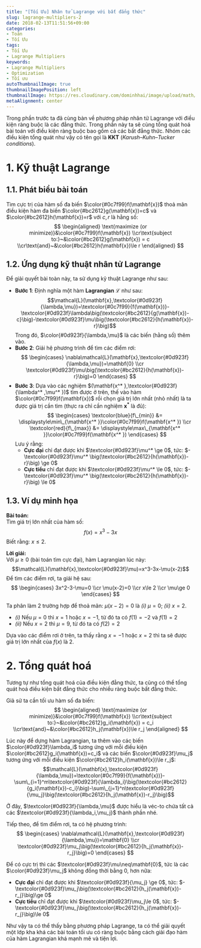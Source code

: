 ```yaml
---
title: "[Tối Ưu] Nhân tử Lagrange với bất đẳng thức"
slug: lagrange-multipliers-2
date: 2018-02-13T11:51:56+09:00
categories:
- Toán
- Tối Ưu
tags:
- Tối Ưu
- Lagrange Multipliers
keywords:
- Lagrange Multipliers
- Optimization
- Tối ưu
autoThumbnailImage: true
thumbnailImagePosition: left
thumbnailImage: https://res.cloudinary.com/dominhhai/image/upload/math/katex.png
metaAlignment: center
---
```

Trong phần trước ta đã cùng bàn về phương pháp nhân tử Lagrange với điều kiện ràng buộc là các đẳng thức. Trong phần này ta sẽ cùng tổng quát hoá bài toán với điều kiện ràng buộc bao gồm cả các bất đẳng thức. Nhóm các điều kiện tổng quát như vậy có tên gọi là **KKT** (*Karush–Kuhn–Tucker conditions*).
<!--more-->
<!--toc-->
# 1. Kỹ thuật Lagrange
## 1.1. Phát biểu bài toán
Tìm cực trị của hàm số đa biến $\color{#0c7f99}f(\mathbf{x})$ thoả mãn điều kiện hàm đa biến $\color{#bc2612}g(\mathbf{x})=c$ và $\color{#bc2612}h(\mathbf{x})=r$ với $c,r$ là hằng số:
$$
\begin{aligned}
\text{maximize (or minimize)}&\color{#0c7f99}f(\mathbf{x})
\\cr\text{subject to:}~&\color{#bc2612}g(\mathbf{x}) = c
\\cr\text{and}~&\color{#bc2612}h(\mathbf{x})\le r
\end{aligned}
$$

## 1.2. Ứng dụng kỹ thuật nhân tử Lagrange
Để giải quyết bài toàn này, ta sử dụng kỹ thuật Lagrange như sau:

* **Bước 1**: Định nghĩa một hàm **Lagrangian** $\mathcal{L}$ như sau:
$$\mathcal{L}(\mathbf{x},\textcolor{#0d923f}{\lambda,\mu})=\textcolor{#0c7f99}{f(\mathbf{x})}-\textcolor{#0d923f}\lambda\big(\textcolor{#bc2612}{g(\mathbf{x})-c}\big)-\textcolor{#0d923f}\mu\big(\textcolor{#bc2612}{h(\mathbf{x})-r}\big)$$
Trong đó, $\color{#0d923f}{\lambda,\mu}$ là các biến (hằng số) thêm vào.
* **Bước 2**: Giải hệ phương trình để tìm các điểm rơi:
$$
\begin{cases}
\nabla\mathcal{L}(\mathbf{x},\textcolor{#0d923f}{\lambda,\mu})=\mathbf{0}
\\cr
\textcolor{#0d923f}\mu\big(\textcolor{#bc2612}{h(\mathbf{x})-r}\big)=0
\end{cases}
$$
* **Bước 3**: Dựa vào các nghiệm $(\mathbf{x^* },\textcolor{#0d923f}{\lambda^* ,\mu^* })$ tìm được ở trên, thế vào hàm $\color{#0c7f99}f(\mathbf{x})$ rồi chọn giá trị lớn nhất (nhỏ nhất) là ta được giá trị cần tìm (thực ra chỉ cần nghiệm $\mathbf{x^* }$ là đủ):
$$
\begin{cases}
\textcolor{blue}{f\_{min}} &= \displaystyle\min\_{\mathbf{x^* }}\color{#0c7f99}f(\mathbf{x^* })
\\cr
\textcolor{red}{f\_{max}} &= \displaystyle\max\_{\mathbf{x^* }}\color{#0c7f99}f(\mathbf{x^* })
\end{cases}
$$
Lưu ý rằng:
  * **Cực đại** chỉ đạt được khi $\textcolor{#0d923f}\mu^* \ge 0$, tức: $-\textcolor{#0d923f}\mu^* \big(\textcolor{#bc2612}{h(\mathbf{x})-r}\big) \ge 0$
  * **Cực tiểu** chỉ đạt được khi $\textcolor{#0d923f}\mu^* \le 0$, tức: $-\textcolor{#0d923f}\mu^* \big(\textcolor{#bc2612}{h(\mathbf{x})-r}\big) \le 0$

## 1.3. Ví dụ minh họa
**Bài toán:**<br>Tìm giá trị lớn nhất của hàm số:
$$f(x)=x^3-3x$$
Biết rằng: $x\le 2$.

**Lời giải:**<br>
Với $\mu\ge 0$ (bài toán tìm cực đại), hàm Lagrangian lúc này:
$$\mathcal{L}(\mathbf{x},\textcolor{#0d923f}\mu)=x^3-3x-\mu(x-2)$$
Để tìm các điểm rơi, ta giải hệ sau:
$$
\begin{cases}
3x^2-3-\mu=0
\\cr
\mu(x-2)=0
\\cr
x\le 2
\\cr
\mu\ge 0
\end{cases}
$$

Ta phân làm 2 trường hợp để thoả mãn: $\mu(x-2)=0$ là *(i)* $\mu=0$; *(ii)* $x=2$.

* *(i)* Nếu $\mu=0$ thì $x=1$ hoặc $x=-1$, từ đó ta có $f(1)=-2$ và $f(1)=2$
* *(ii)* Nếu $x=2$ thì $\mu=9$, từ đó ta có $f(2)=2$

Dựa vào các điểm rơi ở trên, ta thấy rằng $x=-1$ hoặc $x=2$ thì ta sẽ được giá trị lớn nhất của $f(x)$ là 2.

# 2. Tổng quát hoá
Tương tự như tổng quát hoá của điều kiện đẳng thức, ta cũng có thể tổng quát hoá điều kiện bất đẳng thức cho nhiều ràng buộc bất đẳng thức.

Giả sử ta cần tối ưu hàm số đa biến:
$$
\begin{aligned}
\text{maximize (or minimize)}&\color{#0c7f99}f(\mathbf{x})
\\cr\text{subject to:}~&\color{#bc2612}g_i(\mathbf{x}) = c_i
\\cr\text{and}~&\color{#bc2612}h_j(\mathbf{x})\le r_j
\end{aligned}
$$

Lúc này để dựng hàm Lagrangian, ta thêm vào các biến $\color{#0d923f}\lambda_i$ tương ứng với mỗi điều kiện $\color{#bc2612}g_i(\mathbf{x})=c_i$ và các biến $\color{#0d923f}\mu_j$ tương ứng với mỗi điều kiện $\color{#bc2612}h_i(\mathbf{x})\le r_j$:
$$\mathcal{L}(\mathbf{x},\textcolor{#0d923f}{\lambda,\mu})=\textcolor{#0c7f99}{f(\mathbf{x})}-\sum\_{i=1}^m\textcolor{#0d923f}{\lambda_i}\big(\textcolor{#bc2612}{g_i(\mathbf{x})-c_i}\big)-\sum\_{j=1}^n\textcolor{#0d923f}{\mu_j}\big(\textcolor{#bc2612}{h_j(\mathbf{x})-r_j}\big)$$

Ở đây, $\textcolor{#0d923f}{\lambda,\mu}$ được hiểu là véc-to chứa tất cả các $\textcolor{#0d923f}{\lambda_i,\mu_j}$ thành phần nhé.

Tiếp theo, để tìm điểm rơi, ta có hệ phương trình:
$$
\begin{cases}
\nabla\mathcal{L}(\mathbf{x},\textcolor{#0d923f}{\lambda,\mu})=\mathbf{0}
\\cr
\textcolor{#0d923f}\mu_j\big(\textcolor{#bc2612}{h_j(\mathbf{x})-r_j}\big)=0
\end{cases}
$$

Để có cực trị thì các $\textcolor{#0d923f}\mu\neq\mathbf{0}$, tức là các $\color{#0d923f}\mu_j$ không đồng thời bằng $0$, hơn nữa:

* **Cực đại** chỉ đạt được khi $\textcolor{#0d923f}{\mu_j} \ge 0$, tức: $-\textcolor{#0d923f}\mu_j\big(\textcolor{#bc2612}{h_j(\mathbf{x})-r_j}\big)\ge 0$
* **Cực tiểu** chỉ đạt được khi $\textcolor{#0d923f}\mu_j\le 0$, tức: $-\textcolor{#0d923f}\mu_j\big(\textcolor{#bc2612}{h_j(\mathbf{x})-r_j}\big)\le 0$

Như vậy ta có thể thấy bằng phương pháp Lagrange, ta có thể giải quyết một lớp kha khá các bài toán tối ưu có ràng buộc bằng cách giải đạo hàm của hàm Lagrangian khá mạnh mẽ và tiện lợi.
